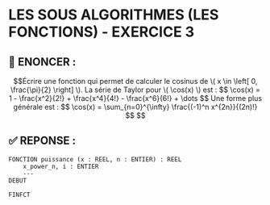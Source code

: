# LES SOUS ALGORITHMES (LES FONCTIONS) - EXERCICE 3

## 🌟 ENONCER :
```math
Écrire une fonction qui permet de calculer le cosinus de \( x \in \left[ 0, \frac{\pi}{2} \right] \).

La série de Taylor pour \( \cos(x) \) est :
$$
\cos(x) = 1 - \frac{x^2}{2!} + \frac{x^4}{4!} - \frac{x^6}{6!} + \dots
$$

Une forme plus générale est :
$$
\cos(x) = \sum_{n=0}^{\infty} \frac{(-1)^n x^{2n}}{(2n)!}
$$

```

## ✅ REPONSE :

````
FONCTION puissance (x : REEL, n : ENTIER) : REEL
    x_power_n, i : ENTIER
    ---
DEBUT
    
FINFCT
````